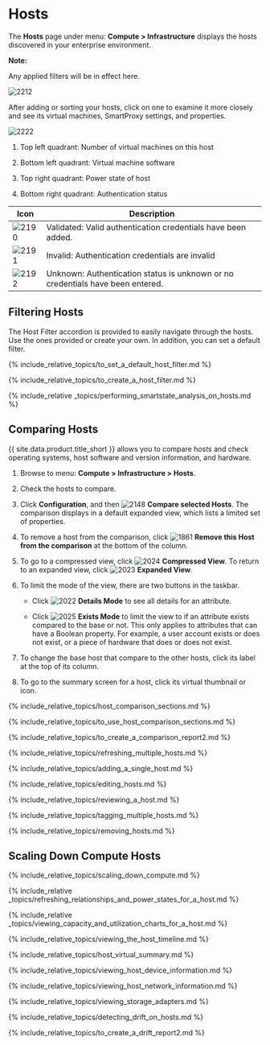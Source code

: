 # Hosts

The **Hosts** page under menu: **Compute > Infrastructure** displays the
hosts discovered in your enterprise environment.

**Note:**

Any applied filters will be in effect here.

![2212](../images/2212.png)

After adding or sorting your hosts, click on one to examine it more closely and see its virtual
machines, SmartProxy settings, and properties.

![2222](../images/2222.png)

1. Top left quadrant: Number of virtual machines on this host

2. Bottom left quadrant: Virtual machine software

3. Top right quadrant: Power state of host

4. Bottom right quadrant: Authentication status

| Icon                      | Description                                                                    |
| ------------------------- | ------------------------------------------------------------------------------ |
| ![2190](../images/2190.png) | Validated: Valid authentication credentials have been added.                   |
| ![2191](../images/2191.png) | Invalid: Authentication credentials are invalid                                |
| ![2192](../images/2192.png) | Unknown: Authentication status is unknown or no credentials have been entered. |

## Filtering Hosts

The Host Filter accordion is provided to easily navigate through the
hosts. Use the ones provided or create your own. In addition, you can
set a default filter.

{% include_relative_topics/to_set_a_default_host_filter.md %}

{% include_relative_topics/to_create_a_host_filter.md %}

{% include_relative
_topics/performing_smartstate_analysis_on_hosts.md %}

## Comparing Hosts

{{ site.data.product.title_short }} allows you to compare hosts and check operating systems,
host software and version information, and hardware.

1. Browse to menu: **Compute > Infrastructure > Hosts**.

2. Check the hosts to compare.

3. Click **Configuration**, and then
    ![2148](../images/2148.png) **Compare selected Hosts**. The comparison displays in a default
    expanded view, which lists a limited set of properties.

4. To remove a host from the comparison, click
    ![1861](../images/1861.png) **Remove this Host from the comparison**
    at the bottom of the column.

5. To go to a compressed view, click ![2024](../images/2024.png) **Compressed View**. To return
    to an expanded view, click ![2023](../images/2023.png) **Expanded View**.

6. To limit the mode of the view, there are two buttons in the taskbar.

      - Click ![2022](../images/2022.png) **Details Mode** to see all details for an attribute.

      - Click ![2025](../images/2025.png) **Exists Mode** to limit the view to if an attribute
        exists compared to the base or not. This only applies to attributes that can have a Boolean
        property. For example, a user account exists or does not exist, or a piece of
        hardware that does or does not exist.

7. To change the base host that compare to the other hosts, click its
    label at the top of its column.

8. To go to the summary screen for a host, click its virtual thumbnail or icon.

{% include_relative_topics/host_comparison_sections.md %}

{% include_relative_topics/to_use_host_comparison_sections.md %}

{% include_relative_topics/to_create_a_comparison_report2.md %}

{% include_relative_topics/refreshing_multiple_hosts.md %}

{% include_relative_topics/adding_a_single_host.md %}

{% include_relative_topics/editing_hosts.md %}

{% include_relative_topics/reviewing_a_host.md %}

{% include_relative_topics/tagging_multiple_hosts.md %}

{% include_relative_topics/removing_hosts.md %}

## Scaling Down Compute Hosts

{% include_relative_topics/scaling_down_compute.md %}

{% include_relative
_topics/refreshing_relationships_and_power_states_for_a_host.md
%}

{% include_relative
_topics/viewing_capacity_and_utilization_charts_for_a_host.md %}

{% include_relative_topics/viewing_the_host_timeline.md %}

{% include_relative_topics/host_virtual_summary.md %}

{% include_relative_topics/viewing_host_device_information.md %}

{% include_relative_topics/viewing_host_network_information.md %}

{% include_relative_topics/viewing_storage_adapters.md %}

{% include_relative_topics/detecting_drift_on_hosts.md %}

{% include_relative_topics/to_create_a_drift_report2.md %}
